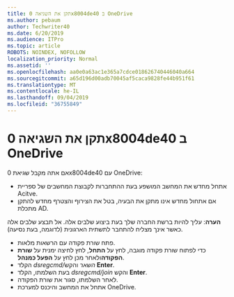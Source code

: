 ```yaml
---
title: תקן את השגיאה 0x8004de40 ב OneDrive
ms.author: pebaum
author: Techwriter40
ms.date: 6/20/2019
ms.audience: ITPro
ms.topic: article
ROBOTS: NOINDEX, NOFOLLOW
localization_priority: Normal
ms.assetid: ''
ms.openlocfilehash: aa0e0a63ac1e365a7cdce018626740446040a664
ms.sourcegitcommit: a65d196d00adb70045af5caca9828fe44b951f61
ms.translationtype: MT
ms.contentlocale: he-IL
ms.lasthandoff: 09/04/2019
ms.locfileid: "36755849"
---
```

# <a name="fix-0x8004de40-error-in-onedrive"></a>תקן את השגיאה 0x8004de40 ב OneDrive

אם אתה מקבל שגיאת 0x8004de40 עם OneDrive:

- אתחל מחדש את המחשב המושפע בעת ההתחברות לקבוצת המחשבים של ספריית Acitve.
- אם אתחול מחדש אינו מתקן את הבעיה, בטל את הצירוף והצטרף מחדש להתקן מתכלת AD. 

**הערה**: עליך להיות ברשת החברה שלך בעת ביצוע שלבים אלה. אל תבצע שלבים אלה כאשר אינך מצליח להתחבר לתשתית הארגונית (לדוגמה, בעת נסיעה). 

- פתח שורת פקודה עם הרשאות מלאות. 
- כדי לפתוח שורת פקודה מוגבה, לחץ על **התחל**, לחץ לחיצה ימנית על **שורת הפקודה**ולאחר מכן לחץ על **הפעל כמנהל**.
- הקלד *dsregcmd/השאר* והקש **Enter**.
- בעת השלמתו, הקלד *dsregcmd/join* והקש **Enter**.
- לאחר השלמתו, סגור את שורת הפקודה.
- אתחל את המחשב והיכנס למערכת OneDrive.